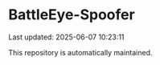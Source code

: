 # BattleEye-Spoofer

Last updated: 2025-06-07 10:23:11

This repository is automatically maintained.
